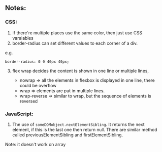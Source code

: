 ## Notes:

### CSS:

1. If there're multiple places use the same color, then just use CSS varaiables
2. border-radius can set different values to each corner of a div.

e.g.

    border-radius: 0 0 40px 40px;

3. flex wrap decides the content is shown in one line or multiple lines, 


    * nowrap => all the elements in flexbox is displayed in one line, there could be overflow
    * wrap => elements are put in multiple lines.
    * wrap-reverse => similar to wrap, but the sequence of elements is reversed


### JavaScript:

1. The use of `someDOMobject.nextElementSibling`. It returns the next element, if this is the last one then return null. 
There are similar method called previousElementSibling and firstElementSibling.

Note: it doesn't work on array
